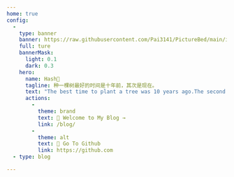 ```yaml
---
home: true
config:
  -
    type: banner
    banner: https://raw.githubusercontent.com/Pai3141/PictureBed/main/img/grass_wind.png
    full: ture
    bannerMask:
      light: 0.1
      dark: 0.3
    hero:
      name: Hash🔎
      tagline: 种一棵树最好的时间是十年前，其次是现在。
      text: "The best time to plant a tree was 10 years ago.The second best time is now."
      actions:
        -
          theme: brand
          text: 🌈 Welcome to My Blog →
          link: /blog/
        -
          theme: alt
          text: 📍 Go To Github
          link: https://github.com
  - type: blog

---
```


